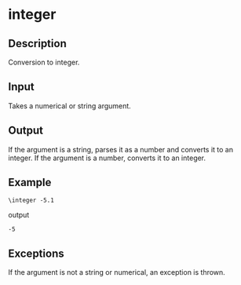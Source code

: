 integer
=======

## Description

Conversion to integer.

## Input

Takes a numerical or string argument.

## Output

If the argument is a string, parses it as a number and converts it to an integer.  If the argument is a number, converts it to an integer.

## Example

    \integer -5.1

output

    -5

## Exceptions

If the argument is not a string or numerical, an exception is thrown.
